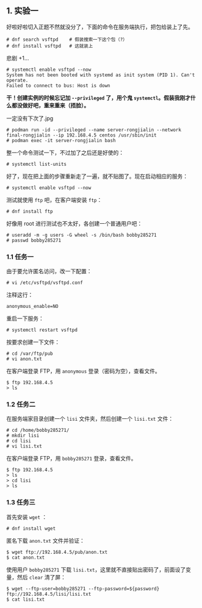 ## 1. 实验一

好啦好啦切入正题不然就没分了，下面的命令在服务端执行，把包给装上了先。

```
# dnf search vsftpd    # 假装搜索一下这个包（?）
# dnf install vsftpd   # 这就装上
```

悲剧 +1...

```
# systemctl enable vsftpd --now
System has not been booted with systemd as init system (PID 1). Can't operate.
Failed to connect to bus: Host is down
```

**干！创建实例的时候忘记加 `--privileged` 了，用个鬼 `systemctl`。假装我刚才什么都没做好吧，重来重来（捂脸）。**

一定没有下次了.jpg

```
# podman run -id --privileged --name server-rongjialin --network final-rongjialin --ip 192.168.4.5 centos /usr/sbin/init
# podman exec -it server-rongjialin bash
```

整一个命令测试一下，不过加了之后还是好使的：

```
# systemctl list-units
```

好了，现在把上面的步骤重新走了一遍，就不贴图了。现在启动相应的服务：

```
# systemctl enable vsftpd --now
```

测试就使用 `ftp` 吧，在客户端安装 `ftp`：

```
# dnf install ftp
```

好像用 root 进行测试也不太好，各创建一个普通用户吧：

```
# useradd -m -g users -G wheel -s /bin/bash bobby285271
# passwd bobby285271
```

### 1.1 任务一

由于要允许匿名访问，改一下配置：

```
# vi /etc/vsftpd/vsftpd.conf
```

注释这行：

```
anonymous_enable=NO
```

重启一下服务：

```
# systemctl restart vsftpd
```

按要求创建一下文件：

```
# cd /var/ftp/pub
# vi anon.txt
```

在客户端登录 FTP，用 `anonymous` 登录（密码为空），查看文件。

```
$ ftp 192.168.4.5
> ls
```

### 1.2 任务二

在服务端家目录创建一个 `lisi` 文件夹，然后创建一个 `lisi.txt` 文件：

```
# cd /home/bobby285271/
# mkdir lisi
# cd lisi
# vi lisi.txt
```

在客户端登录 FTP，用 `bobby285271` 登录，查看文件。

```
$ ftp 192.168.4.5
> ls
> cd lisi
> ls
```

### 1.3 任务三

首先安装 `wget` ：

```
# dnf install wget
```

匿名下载 `anon.txt` 文件并验证：

```
$ wget ftp://192.168.4.5/pub/anon.txt
$ cat anon.txt
```

使用用户 `bobby285271` 下载 `lisi.txt`，这里就不直接贴出密码了，前面设了变量，然后 `clear` 清了屏：

```
$ wget --ftp-user=bobby285271 --ftp-password=${password} ftp://192.168.4.5/lisi/lisi.txt
$ cat lisi.txt
```
